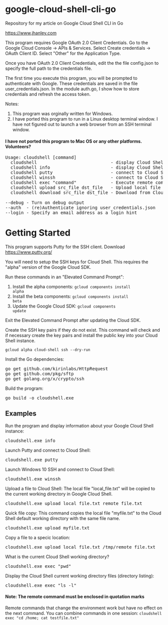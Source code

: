 # google-cloud-shell-cli-go
Repository for my article on Google Cloud Shell CLI in Go

https://www.jhanley.com

This program requires Google OAuth 2.0 Client Credentials. Go to the Google Cloud Console -> APIs & Services. Select Create credentials -> OAuth Client ID. Select "Other" for the Application Type.

Once you have OAuth 2.0 Client Credentials, edit the the file config.json to specify the full path to the credentials file.

The first time you execute this program, you will be prompted to authenticate with Google. These credentials are saved in the file user_credentials.json. In the module auth.go, I show how to store credentials and refresh the access token.

Notes:
1) This program was orginally written for Windows.
2) I have ported this program to run in a Linux desktop terminal window. I have not figured out to launch a web browser from an SSH terminal window.

#### I have not ported this program to Mac OS or any other platforms. Volunteers?

<pre>
Usage: cloudshell [command]
  cloudshell                            - display Cloud Shell information
  cloudshell info                       - display Cloud Shell information
  cloudshell putty                      - connect to Cloud Shell with Putty
  cloudshell winssh                     - connect to Cloud Shell with Windows SSH
  cloudshell exec "command"             - Execute remote command on Cloud Shell
  cloudshell upload src_file dst_file   - Upload local file to Cloud Shell
  cloudshell download src_file dst_file - Download from Cloud Shell to local file

--debug - Turn on debug output
--auth  - (re)Authenticate ignoring user_credentials.json
--login - Specify an email address as a login hint
</pre>

# Getting Started

This program supports Putty for the SSH client. Download https://www.putty.org/

You will need to setup the SSH keys for Cloud Shell. This requires the "alpha" version of the Google Cloud SDK.

Run these commands in an "Elevated Command Prompt":

1) Install the alpha components: <code>gcloud components install alpha</code>
2) Install the beta components: <code>gcloud components install beta</code>
3) Update the Google Cloud SDK: <code>gcloud components update</code>

Exit the Elevated Command Prompt after updating the Cloud SDK.

Create the SSH key pairs if they do not exist. This command will check and if necessary create the key pairs and install the public key into your Cloud Shell instance.

<code>gcloud alpha cloud-shell ssh --dry-run</code>

Install the Go dependencies:
<pre>
go get github.com/kirinlabs/HttpRequest
go get github.com/pkg/sftp
go get golang.org/x/crypto/ssh
</pre>

Build the program:
<pre>
go build -o cloudshell.exe
</pre>

## Examples
Run the program and display information about your Google Cloud Shell instance:
<pre>
cloudshell.exe info
</pre>

Launch Putty and connect to Cloud Shell:
<pre>
cloudshell.exe putty
</pre>

Launch Windows 10 SSH and connect to Cloud Shell:
<pre>
cloudshell.exe winssh
</pre>

Upload a file to Cloud Shell:
The local file "local_file.txt" will be copied to the current working directory in Google Cloud Shell.
<pre>
cloudshell.exe upload local_file.txt remote_file.txt
</pre>

Quick file copy:
This command copies the local file "myfile.txt" to the Cloud Shell default working directory with the same file name.
<pre>
cloudshell.exe upload myfile.txt
</pre>

Copy a file to a specic location:
<pre>
cloudshell.exe upload local_file.txt /tmp/remote_file.txt
</pre>

What is the current Cloud Shell working directory?
<pre>
cloudshell.exe exec "pwd"
</pre>

Display the Cloud Shell current working directory files (directory listing):
<pre>
cloudshell.exe exec "ls -l"
</pre>

#### Note: The remote command must be enclosed in quotation marks
Remote commands that change the environment work but have no effect on the next command. You can combine commands in one session: <code>cloudshell exec "cd /home; cat testfile.txt"</code>
